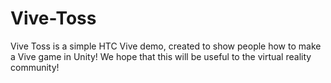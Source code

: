 # Vive-Toss
Vive Toss is a simple HTC Vive demo, created to show people how to make a Vive game in Unity!  We hope that this will be useful to the virtual reality community!
